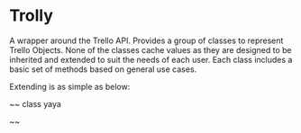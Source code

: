 Trolly
======

A wrapper around the Trello API. Provides a group of classes to represent Trello Objects. None of the classes cache values as they are designed to be inherited and extended to suit the needs of each user. Each class includes a basic set of methods based on general use cases.

Extending is as simple as below:


~~
class yaya

~~